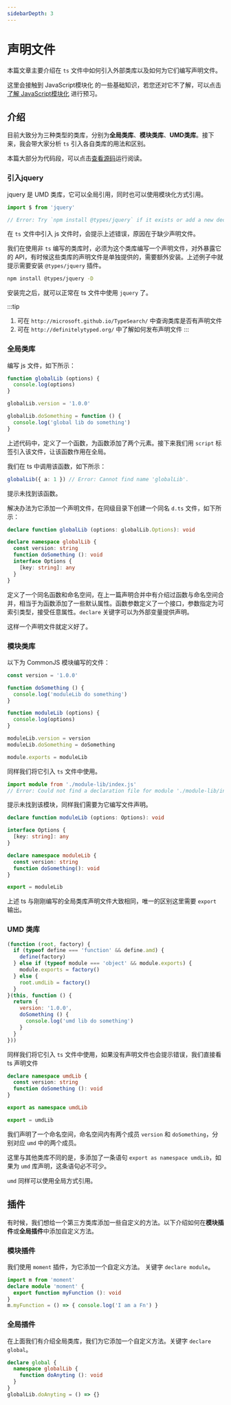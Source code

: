 ```yaml
---
sidebarDepth: 3
---
```


# 声明文件

本篇文章主要介绍在 `ts` 文件中如何引入外部类库以及如何为它们编写声明文件。

这里会接触到 JavaScript模块化 的一些基础知识，若您还对它不了解，可以点击[了解 JavaScript模块化](https://notes.dengwb.com/notes/jsModular.html) 进行预习。

## 介绍

目前大致分为三种类型的类库，分别为**全局类库**、**模块类库**、**UMD类库**。接下来，我会带大家分析 `ts` 引入各自类库的用法和区别。

本篇大部分为代码段，可以点击[查看源码](https://github.com/dengwb1991/typescript-in-action/tree/master/fourth-typescript)运行阅读。

### 引入jquery

jquery 是 UMD 类库，它可以全局引用，同时也可以使用模块化方式引用。

```ts
import $ from 'jquery'

// Error: Try `npm install @types/jquery` if it exists or add a new declaration (.d.ts) file containing `declare module 'jquery';`
```

在 `ts` 文件中引入 js 文件时，会提示上述错误，原因在于缺少声明文件。

我们在使用非 `ts` 编写的类库时，必须为这个类库编写一个声明文件，对外暴露它的 API，有时候这些类库的声明文件是单独提供的，需要额外安装。上述例子中就提示需要安装 `@types/jquery` 插件。

```bash
npm install @types/jquery -D
```

安装完之后，就可以正常在 ts 文件中使用 `jquery` 了。

:::tip
1. 可在 `http://microsoft.github.io/TypeSearch/` 中查询类库是否有声明文件
2. 可在 `http://definitelytyped.org/` 中了解如何发布声明文件
:::

### 全局类库

编写 js 文件，如下所示：

```js
function globalLib (options) {
  console.log(options)
}

globalLib.version = '1.0.0'

globalLib.doSomething = function () {
  console.log('global lib do something')
}
```

上述代码中，定义了一个函数，为函数添加了两个元素。接下来我们用 `script` 标签引入该文件，让该函数作用在全局。

我们在 ts 中调用该函数，如下所示：

```ts
globalLib({ a: 1 }) // Error: Cannot find name 'globalLib'.
```

提示未找到该函数。

解决办法为它添加一个声明文件，在同级目录下创建一个同名 `d.ts` 文件，如下所示：

```ts
declare function globalLib (options: globalLib.Options): void

declare namespace globalLib {
  const version: string
  function doSomething (): void
  interface Options {
    [key: string]: any
  }
}
```

定义了一个同名函数和命名空间，在上一篇声明合并中有介绍过函数与命名空间合并，相当于为函数添加了一些默认属性。函数参数定义了一个接口，参数指定为可索引类型，接受任意属性。`declare` 关键字可以为外部变量提供声明。

这样一个声明文件就定义好了。

### 模块类库

以下为 CommonJS 模块编写的文件：

```js
const version = '1.0.0'

function doSomething () {
  console.log('moduleLib do something')
}

function moduleLib (options) {
  console.log(options)
}

moduleLib.version = version
moduleLib.doSomething = doSomething

module.exports = moduleLib
```

同样我们将它引入 `ts` 文件中使用。

```ts
import module from './module-lib/index.js'
// Error: Could not find a declaration file for module './module-lib/index.js'. 
```

提示未找到该模块，同样我们需要为它编写文件声明。

```ts
declare function moduleLib (options: Options): void

interface Options {
  [key: string]: any
}

declare namespace moduleLib {
  const version: string
  function doSomething(): void
}

export = moduleLib
```

上述 ts 与刚刚编写的全局类库声明文件大致相同，唯一的区别这里需要 `export` 输出。

### UMD 类库

```js
(function (root, factory) {
  if (typeof define === 'function' && define.amd) {
    define(factory)
  } else if (typeof module === 'object' && module.exports) {
    module.exports = factory()
  } else {
    root.umdLib = factory()
  }
}(this, function () {
  return {
    version: '1.0.0',
    doSomething () {
      console.log('umd lib do something')
    }
  }
}))
```

同样我们将它引入 `ts` 文件中使用，如果没有声明文件也会提示错误，我们直接看 ts 声明文件

```ts
declare namespace umdLib {
  const version: string
  function doSomething (): void
}

export as namespace umdLib

export = umdLib
```

我们声明了一个命名空间，命名空间内有两个成员 `version` 和 `doSomething`，分别对应 `umd` 中的两个成员。

这里与其他类库不同的是，多添加了一条语句 `export as namespace umdLib`，如果为 `umd` 库声明，这条语句必不可少。

`umd` 同样可以使用全局方式引用。


## 插件

有时候，我们想给一个第三方类库添加一些自定义的方法。以下介绍如何在**模块插件**或**全局插件**中添加自定义方法。

### 模块插件

我们使用 `moment` 插件，为它添加一个自定义方法。 关键字 `declare module`。

```ts
import m from 'moment'
declare module 'moment' {
  export function myFunction (): void
}
m.myFunction = () => { console.log('I am a Fn') }
```

### 全局插件

在上面我们有介绍全局类库，我们为它添加一个自定义方法。关键字 `declare global`。

```ts
declare global {
  namespace globalLib {
    function doAnyting (): void
  }
}
globalLib.doAnyting = () => {}
```
